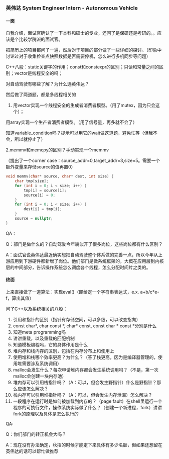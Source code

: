 ### 英伟达 **System Engineer Intern - Autonomous Vehicle**

#### 一面

自我介绍，面试官确认了一下本科和硕士的专业，还问了是保研还是考研的。。应该是个比较学院派的面试官。



把简历上的项目都问了一遍，然后对于项目的部分做了一些详细的探讨。（印象中讨论过对于收集检查点快照数据是否需要停机，怎么进行多机同步等问题）



C++八股：static关键字的作用；const和constexpr的区别；只读和常量之间的区别；vector是线程安全的吗；



对自动驾驶有哪些了解？为什么选英伟达？



然后做了两道题，都是多线程相关的

1. 用vector实现一个线程安全的生成者消费者模型。（用了mutex，因为只会这个）；

用array实现一个生产者消费者模型。（用了信号量，再多就不会了）

知道variable_condition吗？提示可以用它的wait做这道题，避免忙等（但我不会，所以就停止了）





2.memmv和memcpy的区别？手动实现一个memmv

（提出了一个corner case：source_addr=0,target_addr=3,size=5。需要一个额外变量来存储source的值再置0）

```cpp
void memmv(char* source, char* dest, int size) {
	char tmp[size];
	for (int i = 0; i < size; i++) {
		tmp[i] = source[i];
		source[i] = 0;
	}
	for (int i = 0; i < size; i++) {
		dest[i] = tmp[i];
	}
	source = nullptr;
}
```



QA：

Q：部门是做什么的？自动驾驶今年貌似开了很多岗位，这些岗位都有什么区别？

A：面试官说英伟达最近确实想把自动驾驶整个体系做的完善一点，所以今年从上游应用到下游硬件都新增了岗位。他们部门是做系统框架的，大概在应用层到内核层的中间部分，告诉操作系统怎么调度各个线程，怎么分配时间片之类的。



#### 终面

上来直接做了一道算法：实现eval()（即给定一个字符串表达式，e.x. a+b/c*e-f，算出其值）

问了C++以及系统相关的八股：

1. 引用和指针的区别（指针有存储空间，可以多级，可以改变指向）
2. const char*, char const \*, char\* const, const char * const *分别是什么
3. 知道meta programming吗
4. 讲讲重载，以及重载的匹配机制
5. 知道模板编程吗，它的具体作用是什么
6. 堆内存和栈内存的区别，包括在内存分布上和使用上
7. 使用堆和栈哪个效率更高？为什么？（答了栈更高，因为是编译器管理的，使用堆需要涉及系统调用）
8. malloc会发生什么？每次申请堆内存都会发生系统调用吗？（不是，第一次malloc会创建一块内存池）
9. 堆内存可以引用栈指针吗？（A：可以，但会发生野指针）什么是野指针？那么应该怎么解决？
10. 栈内存可以引用堆指针吗？（A：可以，但会发生内存泄漏）怎么解决？
11. 一段程序在运行时是如何被加载到内存的？（page fault）在shell里运行一个程序的可执行文件，操作系统实际做了什么？（创建一个新进程，fork）讲讲fork的原理以及具体是怎么执行的

QA:

Q：你们部门的转正机会大吗？

A：现在没有办法确定，秋招的时候才能定下来具体有多少名额，但如果还想留在英伟达的话可以帮忙做推荐